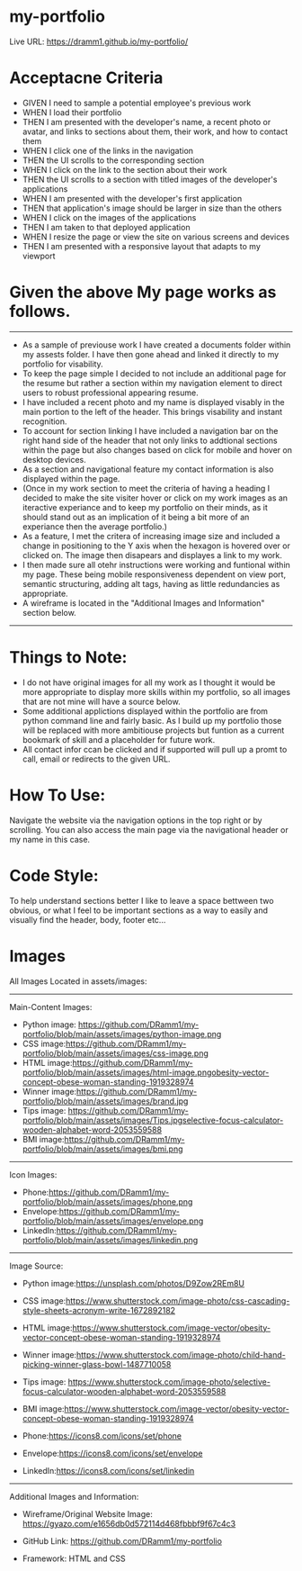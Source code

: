 # my-portfolio
Live URL: https://dramm1.github.io/my-portfolio/

# Acceptacne Criteria
- GIVEN I need to sample a potential employee's previous work
- WHEN I load their portfolio
- THEN I am presented with the developer's name, a recent photo or avatar, and links to sections about them, their work, and how to contact them
- WHEN I click one of the links in the navigation
- THEN the UI scrolls to the corresponding section
- WHEN I click on the link to the section about their work
- THEN the UI scrolls to a section with titled images of the developer's applications
- WHEN I am presented with the developer's first application
- THEN that application's image should be larger in size than the others
- WHEN I click on the images of the applications
- THEN I am taken to that deployed application
- WHEN I resize the page or view the site on various screens and devices
- THEN I am presented with a responsive layout that adapts to my viewport

# Given the above My page works as follows.
------------
- As a sample of previouse work I have created a documents folder within my assests folder. I have then gone ahead and linked it directly to my portfolio for visability. 
- To keep the page simple I decided to not include an additional page for the resume but rather a section within my navigation element to direct users to robust professional appearing resume. 
- I have included a recent photo and my name is displayed visably in the main portion to the left of the header. This brings visability and instant recognition.
- To account for section linking I have included a navigation bar on the right hand side of the header that not only links to addtional sections within the page but also changes based on click for mobile and hover on desktop devices.
- As a section and navigational feature my contact information is also displayed within the page.
- (Once in my work section to meet the criteria of having a heading I decided to make the site visiter hover or click on my work images as an iteractive experiance and to keep my portfolio on their minds, as it should stand out as an implication of it being a bit more of an experiance then the average portfolio.)
- As a feature, I met the critera of increasing image size  and included a change in positioning to the Y axis when the hexagon is hovered over or clicked on. The image then disapears and displayes a link to my work.
- I then made sure all otehr instructions were working and funtional within my page. These being mobile responsiveness dependent on view port, semantic structuring, adding alt tags, having as little redundancies as appropriate. 
- A wireframe is located in the "Additional Images and Information" section below.
--------------------------------------
# Things to Note:
- I do not have original images for all my work as I thought it would be more appropriate to display more skills within my portfolio, so all images that are not mine will have a source below. 
- Some additional applictions displayed within the portfolio are from python command line and fairly basic. As I build up my portfolio those will be replaced with more ambitiouse projects but funtion as a current bookmark of skill and a placeholder for future work.
- All contact infor ccan be clicked and if supported will pull up a promt to call, email or redirects to the given URL.

# How To Use:
Navigate the website via the navigation options in the top right or by scrolling. You can also access the main page via the navigational header or my name in this case.

# Code Style:
To help understand sections better I like to leave a space bettween two obvious, or what I feel to be important sections as a way to easily and visually find the header, body, footer etc... 

# Images  
 All Images Located in assets/images:

 --------------------
 Main-Content Images:
- Python image: https://github.com/DRamm1/my-portfolio/blob/main/assets/images/python-image.png
- CSS image:https://github.com/DRamm1/my-portfolio/blob/main/assets/images/css-image.png
- HTML image:https://github.com/DRamm1/my-portfolio/blob/main/assets/images/html-image.pngobesity-vector-concept-obese-woman-standing-1919328974
- Winner image:https://github.com/DRamm1/my-portfolio/blob/main/assets/images/brand.jpg
- Tips image: https://github.com/DRamm1/my-portfolio/blob/main/assets/images/Tips.jpgselective-focus-calculator-wooden-alphabet-word-2053559588
- BMI image:https://github.com/DRamm1/my-portfolio/blob/main/assets/images/bmi.png
 --------------------
Icon Images:
- Phone:https://github.com/DRamm1/my-portfolio/blob/main/assets/images/phone.png
- Envelope:https://github.com/DRamm1/my-portfolio/blob/main/assets/images/envelope.png
- LinkedIn:https://github.com/DRamm1/my-portfolio/blob/main/assets/images/linkedin.png
 --------------------
Image Source: 
- Python image:https://unsplash.com/photos/D9Zow2REm8U
- CSS image:https://www.shutterstock.com/image-photo/css-cascading-style-sheets-acronym-write-1672892182
- HTML image:https://www.shutterstock.com/image-vector/obesity-vector-concept-obese-woman-standing-1919328974
- Winner image:https://www.shutterstock.com/image-photo/child-hand-picking-winner-glass-bowl-1487710058
- Tips image: https://www.shutterstock.com/image-photo/selective-focus-calculator-wooden-alphabet-word-2053559588
- BMI image:https://www.shutterstock.com/image-vector/obesity-vector-concept-obese-woman-standing-1919328974

- Phone:https://icons8.com/icons/set/phone
- Envelope:https://icons8.com/icons/set/envelope
- LinkedIn:https://icons8.com/icons/set/linkedin
------------------
 Additional Images and Information:
- Wireframe/Original Website Image:
https://gyazo.com/e1656db0d572114d468fbbbf9f67c4c3
- GitHub Link:
https://github.com/DRamm1/my-portfolio

- Framework:
 HTML and CSS

